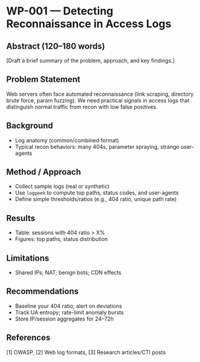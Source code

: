 # WP-001 — Detecting Reconnaissance in Access Logs

## Abstract (120–180 words)
[Draft a brief summary of the problem, approach, and key findings.]

## Problem Statement
Web servers often face automated reconnaissance (link scraping, directory brute force, param fuzzing). We need practical signals in access logs that distinguish normal traffic from recon with low false positives.

## Background
- Log anatomy (common/combined format)
- Typical recon behaviors: many 404s, parameter spraying, strange user-agents

## Method / Approach
- Collect sample logs (real or synthetic)
- Use `logpeek` to compute top paths, status codes, and user-agents
- Define simple thresholds/ratios (e.g., 404 ratio, unique path rate)

## Results
- Table: sessions with 404 ratio > X%
- Figures: top paths, status distribution

## Limitations
- Shared IPs; NAT; benign bots; CDN effects

## Recommendations
- Baseline your 404 ratio; alert on deviations
- Track UA entropy; rate-limit anomaly bursts
- Store IP/session aggregates for 24–72h

## References
[1] OWASP, [2] Web log formats, [3] Research articles/CTI posts
